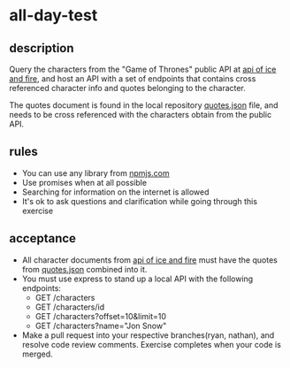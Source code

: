 # all-day-test

## description
Query the characters from the "Game of Thrones" public API at [api of ice and fire](https://anapioficeandfire.com/Documentation), and host an API with a set of endpoints that contains cross referenced character info and quotes belonging to the character.

The quotes document is found in the local repository [quotes.json](./docs/quotes.json) file, and needs to be cross referenced with the characters obtain from the public API.

## rules
* You can use any library from [npmjs.com](https://www.npmjs.com)
* Use promises when at all possible
* Searching for information on the internet is allowed
* It's ok to ask questions and clarification while going through this exercise

## acceptance
* All character documents from [api of ice and fire](https://anapioficeandfire.com/Documentation) must have the quotes from
[quotes.json](./docs/quotes.json) combined into it.
* You must use express to stand up a local API with the following endpoints:
    * GET /characters
    * GET /characters/id
    * GET /characters?offset=10&limit=10
    * GET /characters?name="Jon Snow"
* Make a pull request into your respective branches(ryan, nathan), and resolve code review comments.  Exercise completes when your code is merged.
